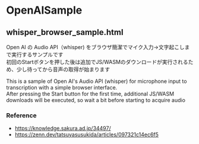 # OpenAISample

## whisper_browser_sample.html

Open AI の Audio API（whisper) をブラウザ簡潔でマイク入力→文字起こしまで実行するサンプルです  
初回のStartボタンを押した後は追加でJS/WASMのダウンロードが実行されるため、少し待ってから音声の取得が始まります

This is a sample of Open AI's Audio API (whisper) for microphone input to transcription with a simple browser interface.  
After pressing the Start button for the first time, additional JS/WASM downloads will be executed, so wait a bit before starting to acquire audio

### Reference

* https://knowledge.sakura.ad.jp/34497/
* https://zenn.dev/tatsuyasusukida/articles/097321c14ec6f5
